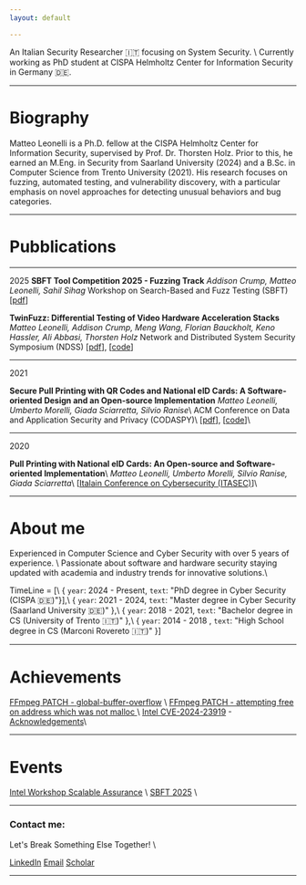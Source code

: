 ```yaml
---
layout: default

---
```


An Italian Security Researcher 🇮🇹 focusing on System Security. \\
Currently working as PhD student at CISPA Helmholtz Center for Information Security in Germany 🇩🇪.

---

# Biography
<!-- >--- -->

Matteo Leonelli is a Ph.D. fellow at the CISPA Helmholtz Center for Information Security, supervised by Prof. Dr. Thorsten Holz. 
Prior to this, he earned an M.Eng. in Security from Saarland University (2024) and a B.Sc. in Computer Science from Trento University (2021). 
His research focuses on fuzzing, automated testing, and vulnerability discovery, with a particular emphasis on novel approaches for detecting unusual behaviors and bug categories.
<!-- He has published several papers in top-tier journals and conferences, such as NDSS... -->

---

# Pubblications

<!-- >--- -->
---
2025
**SBFT Tool Competition 2025 - Fuzzing Track**
*Addison Crump, _Matteo Leonelli_, Sahil Sihag*
Workshop on Search-Based and Fuzz Testing (SBFT)
[[pdf](https://conf.researchr.org/details/icse-2025/sbft-2025-papers/20/SBFT-Tool-Competition-2025-Fuzzing-Track)]


**TwinFuzz: Differential Testing of Video Hardware Acceleration Stacks** 
*_Matteo Leonelli_, Addison Crump, Meng Wang, Florian Bauckholt, Keno Hassler, Ali Abbasi, Thorsten Holz*
Network and Distributed System Security Symposium (NDSS) 
[[pdf](https://dx.doi.org/10.14722/ndss.2025.240526)], [[code](https://github.com/CISPA-SysSec/twinfuzz)]


---
2021

**Secure Pull Printing with QR Codes and National eID Cards: A Software-oriented Design and an Open-source Implementation** 
*_Matteo Leonelli_, Umberto Morelli, Giada Sciarretta, Silvio Ranise*\\
ACM Conference on Data and Application Security and Privacy (CODASPY)\\
[[pdf](https://dl.acm.org/doi/10.1145/3422337.3447847)], [[code](https://github.com/stfbk/pullprinting)]\\


---
2020

**Pull Printing with National eID Cards: An Open-source and Software-oriented Implementation**\\
*_Matteo Leonelli_, Umberto Morelli, Silvio Ranise, Giada Sciarretta*\\
[[Italain Conference on Cybersecurity (ITASEC)](https://st.fbk.eu/news/2020/01/07/papers-accepted-at-itasec-2020/)]\\


---



# About me
Experienced in Computer Science and Cyber Security with over 5 years of experience. \\
Passionate about software and hardware security staying updated with academia and industry trends for innovative solutions.\\


TimeLine = [\\
{ `year`: 2024 - Present, `text`: "PhD degree in Cyber Security (CISPA 🇩🇪)"}],\\
{ `year`: 2021 - 2024,    `text`: "Master degree in Cyber Security (Saarland University 🇩🇪)" },\\
{ `year`: 2018 - 2021,    `text`: "Bachelor degree in CS (University of Trento 🇮🇹)" },\\
{ `year`: 2014 - 2018 ,   `text`: "High School degree in CS (Marconi Rovereto 🇮🇹)" }]

---

# Achievements

[FFmpeg PATCH - global-buffer-overflow](https://patchwork.ffmpeg.org/project/ffmpeg/patch/20231130122853.26758-1-michael@niedermayer.cc/) \\
[FFmpeg PATCH - attempting free on address which was not malloc ](https://patchwork.ffmpeg.org/project/ffmpeg/patch/20240206212640.9193-1-jamrial@gmail.com/) \\
[Intel CVE-2024-23919](https://cve.mitre.org/cgi-bin/cvename.cgi?name=CVE-2024-23919/) - [Acknowledgements](https://www.intel.com/content/www/us/en/security-center/advisory/intel-sa-01132.html)\\


---

# Events
[Intel Workshop Scalable Assurance](https://www.linkedin.com/pulse/busy-summer-academic-engagements-part-1-research-workshops-jason-fung-zoxic) \\
[SBFT 2025](https://sbft25.github.io/organisation/) \\


---

### Contact me: 

Let's Break Something Else Together! \\

[LinkedIn](https://www.linkedin.com/in/matteoleonelli/)
[Email](mailto:matteoleonelli99@gmail.com)
[Scholar](https://scholar.google.com/citations?user=3VYW2DwAAAAJ)

---